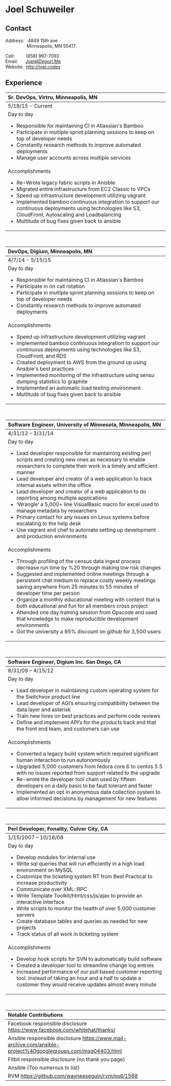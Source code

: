 Joel Schuweiler
===============

Contact
-------
Address: 
&nbsp;
4849 15th ave   
&nbsp;&nbsp;&nbsp;&nbsp;&nbsp;&nbsp;&nbsp;&nbsp;&nbsp;&nbsp;&nbsp;&nbsp;&nbsp;&nbsp;&nbsp;&nbsp;
Minneapolis, MN 55417

Cell: &nbsp;&nbsp;&nbsp;&nbsp;&nbsp;&nbsp;&nbsp;&nbsp;(858) 997-7092  
Email: &nbsp;&nbsp;&nbsp;&nbsp;&nbsp;Joel@Deport.Me  
Website: &nbsp;http://joel.codes  

Experience
----------

|Sr. DevOps, Virtru, Minneapolis, MN|
|:-|
|5/18/15 - Current|
| Day to day <ul><li>Responsible for maintaining CI in Atlassian's Bamboo</li><li>Participate in multiple sprint planning sessions to keep on top of developer needs</li><li>Constantly research methods to improve automated deployments</li><li>Manage user accounts across multiple services</li></ul>|
| Accomplishments <ul><li>Re-Wrote legacy fabric scripts in Anisble</li><li>Migrated entire infrastructure from EC2 Classic to VPCs</li><li>Speed up infrastructure development utilizing vagrant</li><li>Implemented bamboo continuous integration to support our continuous deployments using technologies like S3, CloudFront, Autoscaling and Loadbalancing</li><li>Multitude of bug fixes given back to ansible</li></ul>

<br>

|DevOps, Digium, Minneapolis, MN|
|:-|
|4/7/14 - 5/15/15|
| Day to day <ul><li>Responsible for maintaining CI in Atlassian's Bamboo</li><li>Participate in on call rotation</li><li>Participate in multiple sprint planning sessions to keep on top of developer needs</li><li>Constantly research methods to improve automated deployments</li></ul>|
| Accomplishments <ul><li>Speed up infrastructure development utilizing vagrant</li><li>Implemented bamboo continuous integration to support our continuous deployments using technologies like S3, CloudFront, and RDS</li><li>Created deployment to AWS from the ground up using Ansible's best practices</li><li>Implemented monitoring of the infrastructure using sensu dumping statistics to graphite</li><li>Implemented an automatic load testing environment </li><li>Multitude of bug fixes given back to ansible</li></ul>

<br>

|Software Engineer, University of Minnesota, Minneapolis, MN|
|:-|
|4/31/12 – 3/31/14|
| Day to day <ul><li>Lead developer responsible for maintaining existing perl scripts and creating new ones as necessary to enable researchers to complete their work in a timely and efficient manner</li><li>Lead developer and creator of a web application to track internal assets within the office</li><li>Lead developer and creator of a web application to do reporting among multiple applications</li><li>‘Wrangle’ a 5,000+ line VisualBasic macro for excel used to manage metadata by researchers</li><li>Primary contact for any issues on Linux systems before escalating to the help desk</li><li>Use vagrant and chef to automate setting up development and production environments</li></ul>|
|Accomplishments <ul><li>Through profiling of the census data ingest process decrease run time by %20 through making low risk changes</li><li>Suggested and implemented online meetings through a persistent chat medium to replace costly weekly meetings saving anywhere from 25 minutes to 55 minutes of developer time per person</li><li>Organize a monthly educational meeting with content that is both educational and fun for all members cross project</li><li>Attended one day training session from Opscode and used that knowledge to make reproducible development environments </li><li>Got the university a 95% discount on github for 3,500 users|

<br>

|Software Engineer, Digium Inc. San Diego, CA|
|:-|
|8/31/09 – 4/15/12|
| Day to day <ul><li>Lead developer in maintaining custom operating system for the Switchvox product line</li><li>Lead developer of AGI’s ensuring compatibility between the data layer and asterisk</li><li>Train new hires on best practices and perform code reviews</li><li>Define and implement API’s for the products back end that the front end team, and customers can use</li></ul>
|Accomplishments <ul><li>Converted a legacy build system which required significant human interaction to run autonomously</li><li>Upgraded 5,000 customers from fedora core 6 to centos 5.5 with no issues reported from support related to the upgrade</li><li>Re-wrote the developer tool chain used by fifteen developers on a daily basis to be fault tolerant and faster</li><li>Implemented an opt in anonymous data collection system to allow informed decisions by management for new features</li></ul>

<br>

|Perl Developer, Fonality, Culver City, CA|
|:-|
|1/15/2007 – 10/16/08|
|Day to day <ul><li>Develop modules for internal use</li><li>Write sql queries that will run efficiently in a high load environment on MySQL</li><li>Customize the ticketing system RT from Best Practical to increase productivity</li><li>Communicate over XML::RPC</li><li>Write Template Toolkit/html/css/js/ajax to provide an interactive interface</li><li>Write scripts to monitor the health of over 5,000 customer servers</li><li>Create database tables and queries as needed for new projects</li><li>Track status of all work in ticketing system</li></ul>
|Accomplishments <ul><li>Develop hook scripts for SVN to automatically build software</li><li>Created a developer tool to streamline change log entries</li><li>Increased performance of our pull based customer reporting tool. Instead of taking an hour and a half to update a customer they would receive updates almost every minute</li></ul>

<br>

|Notable Contributions|
|:-|
|Facebook responsible disclosure https://www.facebook.com/whitehat/thanks/|
|Ansible responsible disclosure https://www.mail-archive.com/ansible-project%40googlegroups.com/msg04403.html|
|Fitbit responsible disclosure (no thank you page)|
|Ansible (Too numerous to list)|
|RVM https://github.com/wayneeseguin/rvm/pull/1568|
